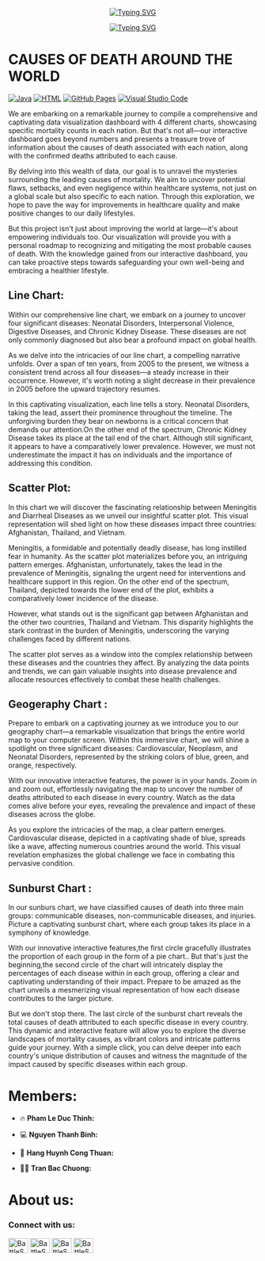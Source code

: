 <p align="center">
  <!-- Typing SVG by DenverCoder1 - https://github.com/DenverCoder1/readme-typing-svg -->
    <a href="https://git.io/typing-svg"><img src="https://readme-typing-svg.demolab.com?font=Fira+Code&weight=999&size=60&pause=1000&color=B4CDE6&width=850&height=80&lines=%7CWELCOM+TO+OUR+PROJECT%7C" alt="Typing SVG" /></a>
</p>

<p align="center">
  <!-- Typing SVG by DenverCoder1 - https://github.com/DenverCoder1/readme-typing-svg -->
    <a href="https://git.io/typing-svg"><img src="https://readme-typing-svg.demolab.com?font=Fira+Code&weight=700&size=50&pause=1000&color=F96666&repeat=false&width=500&height=110&lines=CAUSES+OF+DEATH" alt="Typing SVG" /></a>
    <p>
    <p>
      
# CAUSES OF DEATH AROUND THE WORLD 
<p>
<a href="#"><img alt="Java" src="https://custom-icon-badges.demolab.com/badge/Java-007396.svg?logo=java&logoColor=white"></a>
<a href="#"><img alt="HTML" src="https://img.shields.io/badge/HTML-E34F26.svg?logo=html5&logoColor=white"></a>  
<a href="#"><img alt="GitHub Pages" src="https://img.shields.io/badge/GitHub%20Pages-327FC7.svg?logo=github&logoColor=white"></a>
<a href="#"><img alt="Visual Studio Code" src="https://img.shields.io/badge/Visual%20Studio%20Code-0078d7.svg?logo=visual-studio-code&logoColor=white"></a>
</p>

We are embarking on a remarkable journey to compile a comprehensive and captivating data visualization dashboard with 4 different charts, showcasing specific mortality counts in each nation. But that's not all—our interactive dashboard goes beyond numbers and presents a treasure trove of information about the causes of death associated with each nation, along with the confirmed deaths attributed to each cause.

By delving into this wealth of data, our goal is to unravel the mysteries surrounding the leading causes of mortality. We aim to uncover potential flaws, setbacks, and even negligence within healthcare systems, not just on a global scale but also specific to each nation. Through this exploration, we hope to pave the way for improvements in healthcare quality and make positive changes to our daily lifestyles.

But this project isn't just about improving the world at large—it's about empowering individuals too. Our visualization will provide you with a personal roadmap to recognizing and mitigating the most probable causes of death. With the knowledge gained from our interactive dashboard, you can take proactive steps towards safeguarding your own well-being and embracing a healthier lifestyle.


## Line Chart:
Within our comprehensive line chart, we embark on a journey to uncover four significant diseases: Neonatal Disorders, Interpersonal Violence, Digestive Diseases, and Chronic Kidney Disease. These diseases are not only commonly diagnosed but also bear a profound impact on global health.

As we delve into the intricacies of our line chart, a compelling narrative unfolds. Over a span of ten years, from 2005 to the present, we witness a consistent trend across all four diseases—a steady increase in their occurrence. However, it's worth noting a slight decrease in their prevalence in 2005 before the upward trajectory resumes.

In this captivating visualization, each line tells a story. Neonatal Disorders, taking the lead, assert their prominence throughout the timeline. The unforgiving burden they bear on newborns is a critical concern that demands our attention.On the other end of the spectrum, Chronic Kidney Disease takes its place at the tail end of the chart. Although still significant, it appears to have a comparatively lower prevalence. However, we must not underestimate the impact it has on individuals and the importance of addressing this condition.

## Scatter Plot:
In this chart we will discover the fascinating relationship between Meningitis and Diarrheal Diseases as we unveil our insightful scatter plot. This visual representation will shed light on how these diseases impact three countries: Afghanistan, Thailand, and Vietnam. 

Meningitis, a formidable and potentially deadly disease, has long instilled fear in humanity. As the scatter plot materializes before you, an intriguing pattern emerges. Afghanistan, unfortunately, takes the lead in the prevalence of Meningitis, signaling the urgent need for interventions and healthcare support in this region. On the other end of the spectrum, Thailand, depicted towards the lower end of the plot, exhibits a comparatively lower incidence of the disease. 

However, what stands out is the significant gap between Afghanistan and the other two countries, Thailand and Vietnam. This disparity highlights the stark contrast in the burden of Meningitis, underscoring the varying challenges faced by different nations.

The scatter plot serves as a window into the complex relationship between these diseases and the countries they affect. By analyzing the data points and trends, we can gain valuable insights into disease prevalence and allocate resources effectively to combat these health challenges.

## Geogeraphy Chart :
Prepare to embark on a captivating journey as we introduce you to our geography chart—a remarkable visualization that brings the entire world map to your computer screen. Within this immersive chart, we will shine a spotlight on three significant diseases: Cardiovascular, Neoplasm, and Neonatal Disorders, represented by the striking colors of blue, green, and orange, respectively.

With our innovative interactive features, the power is in your hands. Zoom in and zoom out, effortlessly navigating the map to uncover the number of deaths attributed to each disease in every country. Watch as the data comes alive before your eyes, revealing the prevalence and impact of these diseases across the globe.

As you explore the intricacies of the map, a clear pattern emerges. Cardiovascular disease, depicted in a captivating shade of blue, spreads like a wave, affecting numerous countries around the world. This visual revelation emphasizes the global challenge we face in combating this pervasive condition.

## Sunburst Chart :
In our sunburs chart, we have classified causes of death into three main groups: communicable diseases, non-communicable diseases, and injuries. Picture a captivating sunburst chart, where each group takes its place in a symphony of knowledge.

With our innovative interactive features,the first circle gracefully illustrates the proportion of each group in the form of a pie chart.. But that's just the beginning,the second circle of the chart will intricately display the percentages of each disease within in each group, offering a clear and captivating understanding of their impact. Prepare to be amazed as the chart unveils a mesmerizing visual representation of how each disease contributes to the larger picture.

But we don't stop there. The last circle of the sunburst chart reveals the total causes of death attributed to each specific disease in every country. This dynamic and interactive feature will allow you to explore the diverse landscapes of mortality causes, as vibrant colors and intricate patterns guide your journey. With a simple click, you can delve deeper into each country's unique distribution of causes and witness the magnitude of the impact caused by specific diseases within each group.

# Members:
- 🔥  **Pham Le Duc Thinh:** 

- 💻  **Nguyen Thanh Binh:** 

- 👯 **Hang Huynh Cong Thuan:**

- 👨‍💻  **Tran Bac Chuong:** 
# About us:
<h3 align="left">Connect with us:</h3>
<p align="left">
<a href="https://twitter.com/BattleShip" target="blank"><img align="center" src="https://raw.githubusercontent.com/rahuldkjain/github-profile-readme-generator/master/src/images/icons/Social/twitter.svg" alt="BattleShip" height="30" width="40" /></a>
<a href="https://linkedin.com/in/BattleShip" target="blank"><img align="center" src="https://raw.githubusercontent.com/rahuldkjain/github-profile-readme-generator/master/src/images/icons/Social/linked-in-alt.svg" alt="BattleShip" height="30" width="40" /></a>
<a href="https://instagram.com/BattleShip" target="blank"><img align="center" src="https://raw.githubusercontent.com/rahuldkjain/github-profile-readme-generator/master/src/images/icons/Social/instagram.svg" alt="BattleShip" height="30" width="40" /></a>
<a href="https://www.youtube.com/c/BattleShip" target="blank"><img align="center" src="https://raw.githubusercontent.com/rahuldkjain/github-profile-readme-generator/master/src/images/icons/Social/youtube.svg" alt="BattleShip" height="30" width="40" /></a>

</p>
